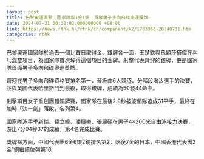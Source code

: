 ```yaml
---
layout: post
title: 巴黎奧運直擊｜國家隊取1金1銀　首奪男子多向飛碟奧運獎牌
date: 2024-07-31 06:32:02.000000000 +08:00
link: https://news.rthk.hk/rthk/ch/component/k2/1763963-20240731.htm
categories: rthk
---
```


巴黎奧運國家隊於過去一個比賽日取得金、銀牌各一面，王楚欽與孫穎莎搭檔在乒乓混雙項目，為國家隊首次奪得這個項目的金牌。射擊代表齊迎的銀牌，更是國家隊首面男子多向飛碟奧運獎牌。

齊迎在男子多向飛碟資格賽排名第一，晉級由6人競逐、分階段淘汰選手的決賽，並與英國代表哈里斯鬥到最後，取得銀牌，成績為50發44命中。

劍擊項目女子重劍團體銅牌賽，國家隊在最後2.9秒被波蘭隊追成31平手，最終在加時「決一劍」落敗，名列第4。

國家隊泳手季新傑、費立緯、潘展樂、張展碩在男子4×200米自由泳接力決賽，游出7分04秒37的成績，第4名完成比賽。

獎牌榜方面，中國代表團6金6銀2銅排名第2，落後7金的日本，中國香港代表團2金1銅繼續位列第10。

